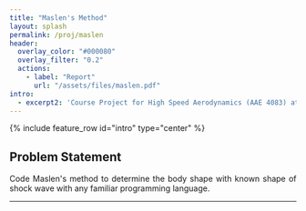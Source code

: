 ```yaml
---
title: "Maslen's Method"
layout: splash
permalink: /proj/maslen
header:
  overlay_color: "#000080"
  overlay_filter: "0.2"
  actions:
    - label: "Report"
      url: "/assets/files/maslen.pdf"
intro: 
  - excerpt2: 'Course Project for High Speed Aerodynamics (AAE 4083) at the Manipal Institute of Technology, Manipal, India'
---
```

{% include feature_row id="intro" type="center" %}

<h2>Problem Statement </h2>
<p align="justify">Code Maslen's method to determine the body shape with known shape of shock wave with any familiar programming language.</p>
<hr>
